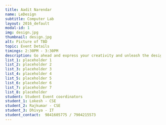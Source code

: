 ```yaml
---
title: Aadit Narendar
name: LeDesign
subtitle: Computer Lab
layout: 2016_default
modal-id: 1
img: design.jpg
thumbnail: design.jpg
alt: Picture of TBD
topic: Event Details
timings: 2:30PM - 3:30PM
description: Go ahead and express your creativity and unleash the designer within you to create wonderful works on the subject given to you.
list_1: placeholder 1             
list_2: placeholder 2                                                                
list_3: placeholder 3                                                                        
list_4: placeholder 4                                                                                
list_5: placeholder 5                                                                                                                  
list_6: placeholder 6                                              
list_7: placeholder 7                                                             
list_8: placeholder                                      
student: Student Event coordinators
student_1: Lokesh - CSE             
student_2: Rajkumar - CSE
student_3: Dhivya - IT          
student_contact:  9841605775 / 7904215573
---
```


